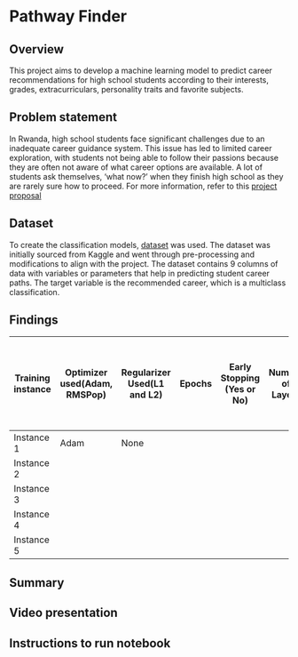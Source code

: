 # Pathway Finder

## Overview

This project aims to develop a machine learning model to predict career recommendations for high school students according to their interests, grades, extracurriculars, personality traits and favorite subjects.

## Problem statement

In Rwanda, high school students face significant challenges due to an inadequate career guidance system. This issue has led to limited career exploration, with students not being able to follow their passions because they are often not aware of what career options are available. A lot of students ask themselves, ‘what now?’ when they finish high school as they are rarely sure how to proceed. For more information, refer to this [project proposal](https://docs.google.com/document/d/1AUzYTCkMhIEOueQVTzMemrS-elA2W0bPxFy0d7dMXP4/edit?usp=sharing)

## Dataset

To create the classification models, [dataset]([https://drive.google.com/file/d/1VXHjV4Hi7d__I9v2KYudh32OVud3aEvm/view](https://drive.google.com/file/d/1XC-gWLDLPuGyY9sepqH1tSXfd3Jm7aiJ/view?usp=sharing)) was used. The dataset was initially sourced from Kaggle and went through pre-processing and modifications to align with the project. The dataset contains 9 columns of data with variables or parameters that help in predicting student career paths. The target variable is the recommended career, which is a multiclass classification.


## Findings

| Training instance | Optimizer used(Adam, RMSPop) | Regularizer Used(L1 and L2) | Epochs | Early Stopping (Yes or No) | Number of Layers | Learning Rate | Add Columns to cater for: Accuracy, F1 score, Recall, Precision |
|------------------|------------------------------|----------------------------|---------|---------------------------|-----------------|---------------|-------------------------------------------------------------|
| Instance 1       |    Adam                          |       None                     |         |                           |                 |               |                                                               |
| Instance 2       |                              |                            |         |                           |                 |               |                                                               |
| Instance 3       |                              |                            |         |                           |                 |               |                                                               |
| Instance 4       |                              |                            |         |                           |                 |               |                                                               |
| Instance 5       |                              |                            |         |                           |                 |               |                                                               |

## Summary

## Video presentation

## Instructions to run notebook